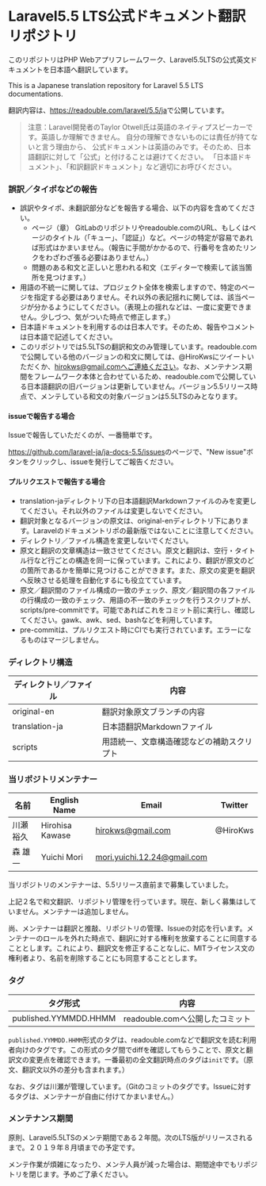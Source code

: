 # Laravel5.5 LTS公式ドキュメント翻訳リポジトリ

このリポジトリはPHP Webアプリフレームワーク、Laravel5.5LTSの公式英文ドキュメントを日本語へ翻訳しています。

This is a Japanese translation repository for Laravel 5.5 LTS documentations.

翻訳内容は、<https://readouble.com/laravel/5.5/ja>で公開しています。

> 注意：Laravel開発者のTaylor Otwell氏は英語のネイティプスピーカーです。英語しか理解できません。
> 自分の理解できないものには責任が持てないと言う理由から、
> 公式ドキュメントは英語のみです。そのため、日本語翻訳に対して「公式」と付けることは避けてください。
> 「日本語ドキュメント」、「和訳翻訳ドキュメント」など適切にお呼びください。

### 誤訳／タイポなどの報告

* 誤訳やタイポ、未翻訳部分などを報告する場合、以下の内容を含めてください。
    * ページ（章） GitLabのリポジトリやreadouble.comのURL、もしくはページのタイトル（「キュー」、「認証」）など。ページの特定が容易であれば形式はかまいません。（報告に手間がかかるので、行番号を含めたリンクをわざわざ張る必要はありません。）
    * 問題のある和文と正しいと思われる和文（エディターで検索して該当箇所を見つけます。）
* 用語の不統一に関しては、プロジェクト全体を検索しますので、特定のページを指定する必要はありません。それ以外の表記揺れに関しては、該当ページが分かるようにしてください。（表現上の揺れなどは、一度に変更できません。少しづつ、気がついた時点で修正します。）
* 日本語ドキュメントを利用するのは日本人です。そのため、報告やコメントは日本語で記述してください。
* このリポジトリでは5.5LTSの翻訳和文のみ管理しています。readouble.comで公開している他のバージョンの和文に関しては、@HiroKwsにツイートいただくか、hirokws@gmail.comへご連絡ください。なお、メンテナンス期間をフレームワーク本体と合わせているため、readouble.comで公開している日本語翻訳の旧バージョンは更新していません。バージョン5.5リリース時点で、メンテしている和文の対象バージョンは5.5LTSのみとなります。

#### issueで報告する場合

Issueで報告していただくのが、一番簡単です。

<https://github.com/laravel-ja/ja-docs-5.5/issues>のページで、"New issue"ボタンをクリックし、issueを発行してご報告ください。

#### プルリクエストで報告する場合

* translation-jaディレクトリ下の日本語翻訳Markdownファイルのみを変更してください。それ以外のファイルは変更しないでください。
* 翻訳対象となるバージョンの原文は、original-enディレクトリ下にあります。Laravelのドキュメントリポの最新版ではないことに注意してください。
* ディレクトリ／ファイル構造を変更しないでください。
* 原文と翻訳の文章構造は一致させてください。原文と翻訳は、空行・タイトル行など行ごとの構造を同一に保っています。これにより、翻訳が原文のどの箇所であるかを簡単に見つけることができます。また、原文の変更を翻訳へ反映させる処理を自動化するにも役立てています。
* 原文／翻訳間のファイル構成の一致のチェック、原文／翻訳間の各ファイルの行構成の一致のチェック、用語の不一致のチェックを行うスクリプトが、scripts/pre-commitです。可能であればこれをコミット前に実行し、確認してください。gawk、awk、sed、bashなどを利用しています。
* pre-commitは、プルリクエスト時にCIでも実行されています。エラーになるものはマージしません。

### ディレクトリ構造

| ディレクトリ／ファイル  | 内容                               |
| ----------------------- | ---------------------------------- |
| original-en    | 翻訳対象原文ブランチの内容                  |
| translation-ja | 日本語翻訳Markdownファイル                  |
| scripts        | 用語統一、文章構造確認などの補助スクリプト   |


### 当リポジトリメンテナー

| 名前      | English Name    | Email             | Twitter   |
| --------- | --------------- | ----------------- | --------- |
| 川瀬 裕久 | Hirohisa Kawase | hirokws@gmail.com | @HiroKws  |
| 森 雄一   | Yuichi Mori | mori.yuichi.12.24@gmail.com |           |

当リポジトリのメンテナーは、5.5リリース直前まで募集していました。

上記２名で和文翻訳、リポジトリ管理を行っています。現在、新しく募集はしていません。メンテナーは追加しません。

尚、メンテナーは翻訳と推敲、リポジトリの管理、Issueの対応を行います。メンテナーのロールを外れた時点で、翻訳に対する権利を放棄することに同意することとします。これにより、翻訳文を修正することなしに、MITライセンス文の権利者より、名前を削除することにも同意することとします。

### タグ

| タグ形式               | 内容                                                       |
| ---------------------- | -----------------------------------------------------------|
| published.YYMMDD.HHMM  | readouble.comへ公開したコミット                            |

`published.YYMMDD.HHMM`形式のタグは、readouble.comなどで翻訳文を読む利用者向けのタグです。この形式のタグ間でdiffを確認してもらうことで、原文と翻訳文の変更点を確認できます。一番最初の全文翻訳時点のタグは`init`です。（原文、翻訳文以外の差分も含まれます。）

なお、タグは川瀬が管理しています。（Gitのコミットのタグです。Issueに対するタグは、メンテナーが自由に付けてかまいません。）

### メンテナンス期間

原則、Laravel5.5LTSのメンテ期間である２年間。次のLTS版がリリースされるまで。２０１９年８月頃までの予定です。

メンテ作業が煩雑になったり、メンテ人員が減った場合は、期間途中でもリポジトリを閉じます。予めご了承ください。
